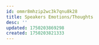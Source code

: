 ```yaml
---
id: ommr8mhzip2wc3k7qnu8k28
title: Speakers Emotions/Thoughts
desc: ''
updated: 1750203869298
created: 1750203821333
---
```

